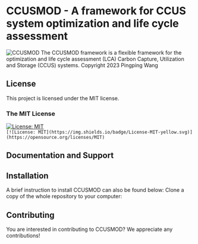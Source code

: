 # CCUSMOD - A framework for CCUS system optimization and life cycle assessment

![CCUSMOD](https://img.shields.io/badge/CCUSMOD-v1.0-blue)
The CCUSMOD framework is a flexible framework for the optimization and life cycle assessment (LCA) Carbon Capture, Utilization and Storage (CCUS) systems.
Copyright 2023 Pingping Wang

## License
This project is licensed under the MIT license.
### The MIT License
[![License: MIT](https://img.shields.io/badge/License-MIT-yellow.svg)](https://opensource.org/licenses/MIT)  
`[![License: MIT](https://img.shields.io/badge/License-MIT-yellow.svg)](https://opensource.org/licenses/MIT)`

## Documentation and Support

## Installation
A brief instruction to install CCUSMOD can also be found below:
Clone a copy of the whole repository to your computer:


## Contributing
You are interested in contributing to CCUSMOD? We appreciate any contributions!
